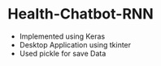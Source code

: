 # Health-Chatbot-RNN
* Implemented using Keras
* Desktop Application using tkinter
* Used pickle for save Data
